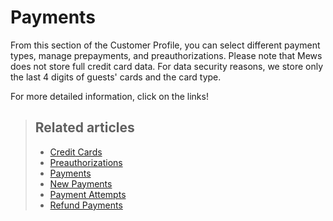 # Payments

From this section of the Customer Profile, you can select different payment types, manage prepayments, and preauthorizations. Please note that Mews does not store full credit card data. For data security reasons, we store only the last 4 digits of guests' cards and the card type.

For more detailed information, click on the links!

> ## Related articles
>
> * [Credit Cards](credit-cards.md)
> * [Preauthorizations](preauthorizations.md)
> * [Payments](payments.md)
> * [New Payments](new-payments.md)
> * [Payment Attempts](payment-attempts.md)
> * [Refund Payments](refund-payments.md)

